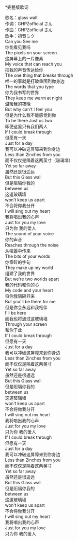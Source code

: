 \*完整版歌词  

歌名：glass wall  
作词：GHPZofficial さん  
作曲：GHPZofficial さん  
歌手：初音ミク  
Can you See me  
你能看见我吗  
The pixels on your screen  
这屏幕上的一片像素  
My voice that can reach you  
把我的声音传达给你  
The one thing that breaks through  
唯一的事就是打破重围到你身边  
The words that you type  
你为我书写的世界  
They keep me warm at night  
温暖我的夜晚  
But why can't I feel you  
但是为什么我不能感觉到你  
To be there Just us two  
即便这里只有我们两人  
If I could break through  
但愿有一天    
Just for a day  
我可以冲破这屏障来到你身边  
Less than 2inches from you  
而不仅仅是隔着这两英寸（玻璃墙）  
Yet so far away   
虽然还是很遥远  
But this Glass wall  
但是阻隔你我的  
between us  
这道玻璃墙   
won't keep us apart  
不会将你我分开  
I will sing out my heart   
我将唱出我的心声  
Just for you my love  
只为你 我的爱人  
The sound of your voice  
你的声音   
Reaches through the noise   
从喧嚣中传来  
The bits of your words  
你零碎的字句  
They make up my world  
组建了我的世界  
But we're two worlds apart  
我的代码和你的心  
My code and your heart  
将你我阻隔开来  
But you'll be there for me  
但是你会永远和我相伴  
I'll be here  
而我也将通过这玻璃墙  
Through your screen  
和你于此  
If I could break through  
但愿有一天   
Just for a day  
我可以冲破这屏障来到你身边  
Less than 2inches from you  
而不仅仅是隔着这两英寸  
Yet so far away  
虽然还是很遥远  
But this Glass wall  
但是阻隔你我的  
between us  
这道玻璃墙  
won't keep us apart  
不会将你我分开  
I will sing out my heart  
我将唱出我的心声  
Just for you my love  
只为你 我的爱人   
If I could break through  
但愿有一天  
Just for a day  
我可以冲破这屏障来到你身边  
Less than 2inches from you  
而不仅仅是隔着这两英寸  
Yet so far away  
虽然还是很遥远  
But this Glass wall   
但是阻隔你我的  
between us  
这道玻璃墙  
won't keep us apart  
不会将你我分开  
I will sing out my heart  
我将唱出我的心声  
Just for you my love  
只为你 我的爱人  